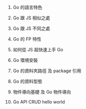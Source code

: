 1. Go 的語言特色

2. Go 跟 JS 相似之處

3. Go 跟 JS 不同之處

4. Go 的 FP 特性

5. 如何從 JS 超快速上手 Go

6. Go 環境安裝

7. Go 的資料夾路徑 及 package 引用

8. Go 的資料型態

9. 物件導向基礎 及 Go 物件導向

10. Go API CRUD hello world
